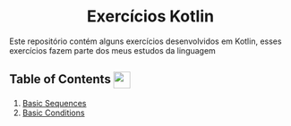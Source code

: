 <div align="center"> 
   <h1 align="center" > 
       Exercícios Kotlin 
      </h1> 
</div>

Este repositório contém alguns exercícios desenvolvidos em Kotlin, esses exercícios fazem parte dos meus estudos da linguagem
## Table of Contents <img align="center" height="30" width="30" src="https://upload.wikimedia.org/wikipedia/commons/7/74/Kotlin_Icon.png" />



1. [Basic Sequences](sequencias_basicas/)
2. [Basic Conditions](basics_conditions/)
